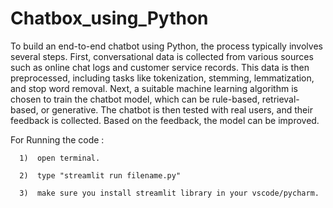 # Chatbox_using_Python

To build an end-to-end chatbot using Python, the process typically involves several steps. First, conversational data is collected from various sources such as online chat logs and customer service records. This data is then preprocessed, including tasks like tokenization, stemming, lemmatization, and stop word removal. Next, a suitable machine learning algorithm is chosen to train the chatbot model, which can be rule-based, retrieval-based, or generative. 
The chatbot is then tested with real users, and their feedback is collected. Based on the feedback, the model can be improved. 

For Running the code :
      
      1)  open terminal.
      
      2)  type "streamlit run filename.py"
       
      3)  make sure you install streamlit library in your vscode/pycharm. 

